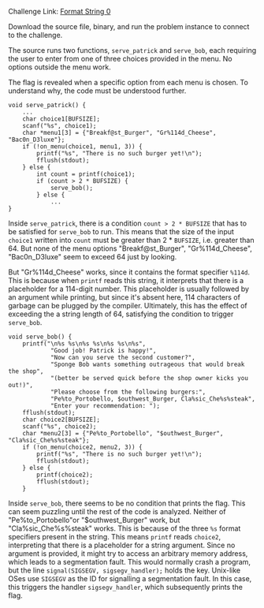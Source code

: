 Challenge Link: [Format String 0](https://play.picoctf.org/practice/challenge/433)

Download the source file, binary, and run the problem instance to connect to the challenge.

The source runs two functions, `serve_patrick` and `serve_bob`, each requiring the user to enter from one of three choices provided in the menu.
No options outside the menu work.

The flag is revealed when a specific option from each menu is chosen. To understand why, the code must be understood further.

```
void serve_patrick() {
    ...
    char choice1[BUFSIZE];
    scanf("%s", choice1);
    char *menu1[3] = {"Breakf@st_Burger", "Gr%114d_Cheese", "Bac0n_D3luxe"};
    if (!on_menu(choice1, menu1, 3)) {
        printf("%s", "There is no such burger yet!\n");
        fflush(stdout);
    } else {
        int count = printf(choice1);
        if (count > 2 * BUFSIZE) {
            serve_bob();
        } else {
            ...
}
```

Inside `serve_patrick`, there is a condition `count > 2 * BUFSIZE` that has to be satisfied for `serve_bob` to run.
This means that the size of the input `choice1` written into `count` must be greater than 2 * `BUFSIZE`, i.e. greater than 64.
But none of the menu options "Breakf@st_Burger", "Gr%114d_Cheese", "Bac0n_D3luxe" seem to exceed 64 just by looking.

But "Gr%114d_Cheese" works, since it contains the format specifier `%114d`.
This is because when `printf` reads this string, it interprets that there is a placeholder for a 114-digit number.
This placeholder is usually followed by an argument while printing, but since it's absent here, 114 characters of garbage can be plugged by the compiler.
Ultimately, this has the effect of exceeding the a string length of 64, satisfying the condition to trigger `serve_bob`.

```
void serve_bob() {
    printf("\n%s %s\n%s %s\n%s %s\n%s",
            "Good job! Patrick is happy!",
            "Now can you serve the second customer?",
            "Sponge Bob wants something outrageous that would break the shop",
            "(better be served quick before the shop owner kicks you out!)",
            "Please choose from the following burgers:",
            "Pe%to_Portobello, $outhwest_Burger, Cla%sic_Che%s%steak",
            "Enter your recommendation: ");
    fflush(stdout);
    char choice2[BUFSIZE];
    scanf("%s", choice2);
    char *menu2[3] = {"Pe%to_Portobello", "$outhwest_Burger", "Cla%sic_Che%s%steak"};
    if (!on_menu(choice2, menu2, 3)) {
        printf("%s", "There is no such burger yet!\n");
        fflush(stdout);
    } else {
        printf(choice2);
        fflush(stdout);
    }
```

Inside `serve_bob`, there seems to be no condition that prints the flag. This can seem puzzling until the rest of the code is analyzed.
Neither of "Pe%to_Portobello"or "$outhwest_Burger" work, but "Cla%sic_Che%s%steak" works. This is because of the three `%s` format specifiers present in the string.
This means `printf` reads `choice2`, interpreting that there is a placeholder for a string argument.
Since no argument is provided, it might try to access an arbitrary memory address, which leads to a segmentation fault.
This would normally crash a program, but the line `signal(SIGSEGV, sigsegv_handler);` holds the key.
Unix-like OSes use `SIGSEGV` as the ID for signalling a segmentation fault.
In this case, this triggers the handler `sigsegv_handler`, which subsequently prints the flag.
